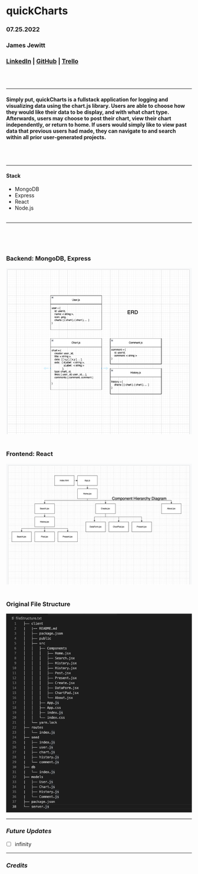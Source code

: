 # quickCharts
### 07.25.2022
### James Jewitt 
### [LinkedIn]( https://www.linkedin.com/in/james-jewitt/ ) |  [GitHub](https://github.com/jamest7783) |  [Trello](https://trello.com/b/Mc0uEhTG/quickchart) 
<br /><br />

***
#### Simply put, quickCharts is a fullstack application for logging and visualizing data using the chart.js library. Users are able to choose how they would like their data to be display, and with what chart type. Afterwards, users may choose to post their chart, view their chart independently, or return to home. If users would simply like to view past data that previous users had made, they can navigate to and search within all prior user-generated projects. 
<br /><br />


***

#### Stack 
* MongoDB
* Express
* React
* Node.js
<br /><br />

***
###  <br /><br />
###  Backend: MongoDB, Express   
![Image1](ERD.png)
<br /><br />
###  Frontend: React 
![Image2](ComponentHierachyDiagram.png.png)
<br /><br />
###  Original File Structure 
![Image3](fileStructure.png)

***

### ***Future Updates***
- [ ] infinity


***

### ***Credits***

 